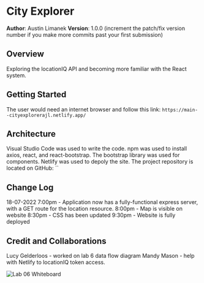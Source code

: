 # City Explorer

**Author**: Austin Limanek
**Version**: 1.0.0 (increment the patch/fix version number if you make more commits past your first submission)

## Overview

Exploring the locationIQ API and becoming more familiar with the React system.

## Getting Started

The user would need an internet browser and follow this link: `https://main--cityexplorerajl.netlify.app/`

## Architecture

Visual Studio Code was used to write the code. npm was used to install axios, react, and react-bootstrap. The bootstrap library was used for components. Netlify was used to depoly the site. The project repository is located on GitHub: ``

## Change Log

18-07-2022 7:00pm - Application now has a fully-functional express server, with a GET route for the location resource.
8:00pm - Map is visible on website
8:30pm - CSS has been updated
9:30pm - Website is fully deployed

## Credit and Collaborations

Lucy Gelderloos - worked on lab 6 data flow diagram
Mandy Mason - help with Netlify to locationIQ token access.

![Lab 06 Whiteboard](.src/dataflowdiagram.png)
